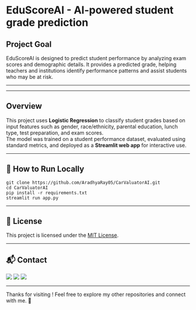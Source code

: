 # EduScoreAI - AI-powered student grade prediction

## Project Goal
EduScoreAI is designed to predict student performance by analyzing exam scores and demographic details. It provides a predicted grade, helping teachers and institutions identify performance patterns and assist students who may be at risk.

---


---

## Overview
This project uses **Logistic Regression** to classify student grades based on input features such as gender, race/ethnicity, parental education, lunch type, test preparation, and exam scores.  
The model was trained on a student performance dataset, evaluated using standard metrics, and deployed as a **Streamlit web app** for interactive use.

---

## 📌 How to Run Locally  

```
git clone https://github.com/AradhyaRay05/CarValuatorAI.git
cd CarValuatorAI
pip install -r requirements.txt
streamlit run app.py
```

---

## 📄 License

This project is licensed under the [MIT License](LICENSE).

---

## 📬 Contact

<p>
  <a href="mailto:aradhyaray99@gmail.com"><img src="https://img.shields.io/badge/Email-D14836?style=for-the-badge&logo=gmail&logoColor=white" /></a>
  <a href="www.linkedin.com/in/rayaradhya"><img src="https://img.shields.io/badge/LinkedIn-blue?style=for-the-badge&logo=linkedin&logoColor=white" /></a>
  <a href="https://github.com/AradhyaRay05"><img src="https://img.shields.io/badge/GitHub-181717?style=for-the-badge&logo=github&logoColor=white" /></a>
</p>

---

Thanks for visiting ! Feel free to explore my other repositories and connect with me. 🚀
